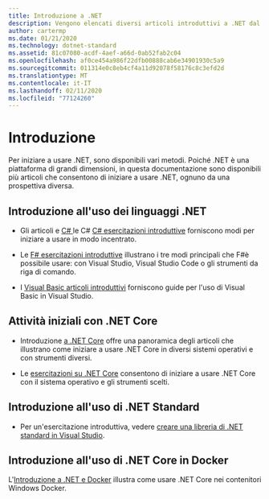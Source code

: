 ```yaml
---
title: Introduzione a .NET
description: Vengono elencati diversi articoli introduttivi a .NET dal punto di vista del linguaggio e della piattaforma.
author: cartermp
ms.date: 01/21/2020
ms.technology: dotnet-standard
ms.assetid: 81c07080-acdf-4aef-a66d-0ab52fab2c04
ms.openlocfilehash: af0ce454a986f22dfb00888cab6e34901930c5a9
ms.sourcegitcommit: 011314e0c8eb4cf4a11d92078f58176c8c3efd2d
ms.translationtype: MT
ms.contentlocale: it-IT
ms.lasthandoff: 02/11/2020
ms.locfileid: "77124260"
---
```

# <a name="get-started"></a>Introduzione

Per iniziare a usare .NET, sono disponibili vari metodi. Poiché .NET è una piattaforma di grandi dimensioni, in questa documentazione sono disponibili più articoli che consentono di iniziare a usare .NET, ognuno da una prospettiva diversa.

## <a name="get-started-using-net-languages"></a>Introduzione all'uso dei linguaggi .NET

* Gli articoli e [ C# ](../csharp/tutorials/index.md) le C# [ C# esercitazioni introduttive](../csharp/getting-started/index.md) forniscono modi per iniziare a usare in modo incentrato.

* Le [ F# esercitazioni introduttive](../fsharp/get-started/index.md) illustrano i tre modi principali che F#è possibile usare: con Visual Studio, Visual Studio Code o gli strumenti da riga di comando.

* I [Visual Basic articoli introduttivi](../visual-basic/getting-started/index.md) forniscono guide per l'uso di Visual Basic in Visual Studio.

## <a name="get-started-using-net-core"></a>Attività iniziali con .NET Core

* Introduzione [a .NET Core](../core/get-started.md) offre una panoramica degli articoli che illustrano come iniziare a usare .NET Core in diversi sistemi operativi e con strumenti diversi.

* Le [esercitazioni su .NET Core](../core/tutorials/index.md) consentono di iniziare a usare .NET Core con il sistema operativo e gli strumenti scelti.

## <a name="get-started-using-net-standard"></a>Introduzione all'uso di .NET Standard

* Per un'esercitazione introduttiva, vedere [creare una libreria di .NET standard in Visual Studio](../core/tutorials/library-with-visual-studio.md).

## <a name="get-started-using-net-core-on-docker"></a>Introduzione all'uso di .NET Core in Docker

L'[Introduzione a .NET e Docker](../core/docker/introduction.md) illustra come usare .NET Core nei contenitori Windows Docker.
